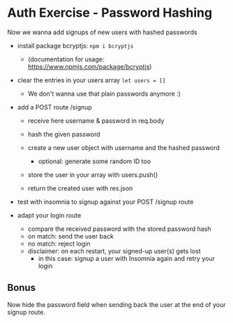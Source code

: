 # Auth Exercise - Password Hashing

Now we wanna add signups of new users with hashed passwords


- install package bcryptjs: `npm i bcryptjs` 
  - (documentation for usage: https://www.npmjs.com/package/bcryptjs)

- clear the entries in your users array `let users = []`
  - We don't wanna use that plain passwords anymore :)

- add a POST route /signup
  - receive here username & password in req.body
  - hash the given password
  - create a new user object with username and the hashed password
    - optional: generate some random ID too 

  - store the user in your array with users.push()
  - return the created user with res.json

- test with insomnia to signup against your POST /signup route

- adapt your login route
  - compare the received password with the stored password hash
  - on match: send the user back
  - no match: reject login
  - disclaimer: on each restart, your signed-up user(s) gets lost
    - in this case: signup a user with Insomnia again and retry your login




## Bonus

Now hide the password field when sending back the user at the end of your signup route.

